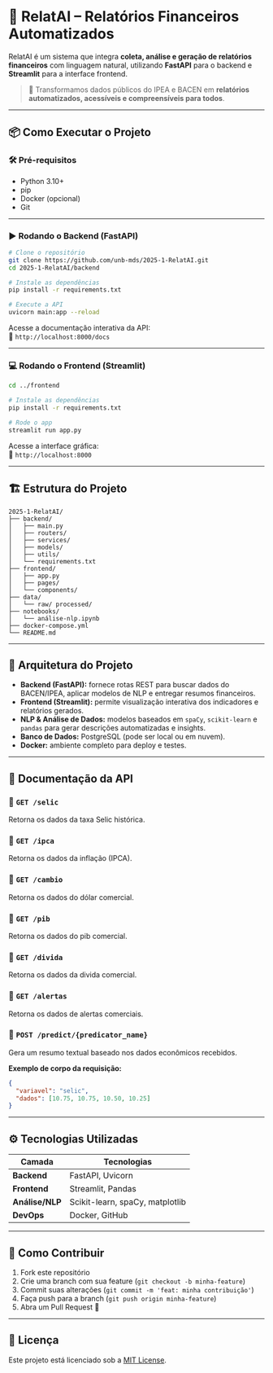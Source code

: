 

# 🧠 RelatAI – Relatórios Financeiros Automatizados

RelatAI é um sistema que integra **coleta, análise e geração de relatórios financeiros** com linguagem natural, utilizando **FastAPI** para o backend e **Streamlit** para a interface frontend.

> 🚀 Transformamos dados públicos do IPEA e BACEN em **relatórios automatizados, acessíveis e compreensíveis para todos**.

---

## 📦 Como Executar o Projeto

### 🛠️ Pré-requisitos

- Python 3.10+
- pip
- Docker (opcional)
- Git

---

### ▶️ Rodando o Backend (FastAPI)

```bash
# Clone o repositório
git clone https://github.com/unb-mds/2025-1-RelatAI.git
cd 2025-1-RelatAI/backend

# Instale as dependências
pip install -r requirements.txt

# Execute a API
uvicorn main:app --reload
```

Acesse a documentação interativa da API:  
📎 `http://localhost:8000/docs`

---

### 💻 Rodando o Frontend (Streamlit)

```bash
cd ../frontend

# Instale as dependências
pip install -r requirements.txt

# Rode o app
streamlit run app.py
```

Acesse a interface gráfica:  
📎 `http://localhost:8000`

---

## 🏗️ Estrutura do Projeto

```plaintext
2025-1-RelatAI/
├── backend/
│   ├── main.py
│   ├── routers/
│   ├── services/
│   ├── models/
│   ├── utils/
│   └── requirements.txt
├── frontend/
│   ├── app.py
│   ├── pages/
│   └── components/
├── data/
│   └── raw/ processed/
├── notebooks/
│   └── análise-nlp.ipynb
├── docker-compose.yml
└── README.md
```

---

## 🧩 Arquitetura do Projeto

- **Backend (FastAPI):** fornece rotas REST para buscar dados do BACEN/IPEA, aplicar modelos de NLP e entregar resumos financeiros.
- **Frontend (Streamlit):** permite visualização interativa dos indicadores e relatórios gerados.
- **NLP & Análise de Dados:** modelos baseados em `spaCy`, `scikit-learn` e `pandas` para gerar descrições automatizadas e insights.
- **Banco de Dados:** PostgreSQL (pode ser local ou em nuvem).
- **Docker:** ambiente completo para deploy e testes.

---

## 📑 Documentação da API

### 🔹 `GET /selic`
Retorna os dados da taxa Selic histórica.

### 🔹 `GET /ipca`
Retorna os dados da inflação (IPCA).

### 🔹 `GET /cambio`
Retorna os dados do dólar comercial.

### 🔹 `GET /pib`
Retorna os dados do pib comercial.

### 🔹 `GET /divida`
Retorna os dados da divida comercial.

### 🔹 `GET /alertas`
Retorna os dados de alertas comerciais.

### 🔹 `POST /predict/{predicator_name}`
Gera um resumo textual baseado nos dados econômicos recebidos.

**Exemplo de corpo da requisição:**
```json
{
  "variavel": "selic",
  "dados": [10.75, 10.75, 10.50, 10.25]
}
```

---

## ⚙️ Tecnologias Utilizadas

| Camada         | Tecnologias                            |
|----------------|----------------------------------------|
| **Backend**    | FastAPI, Uvicorn                       |
| **Frontend**   | Streamlit, Pandas                      |
| **Análise/NLP**| Scikit-learn, spaCy, matplotlib        |
| **DevOps**     | Docker, GitHub                         |


---

## 🤝 Como Contribuir

1. Fork este repositório
2. Crie uma branch com sua feature (`git checkout -b minha-feature`)
3. Commit suas alterações (`git commit -m 'feat: minha contribuição'`)
4. Faça push para a branch (`git push origin minha-feature`)
5. Abra um Pull Request 🚀

---

## 📄 Licença


Este projeto está licenciado sob a [MIT License](LICENSE).

